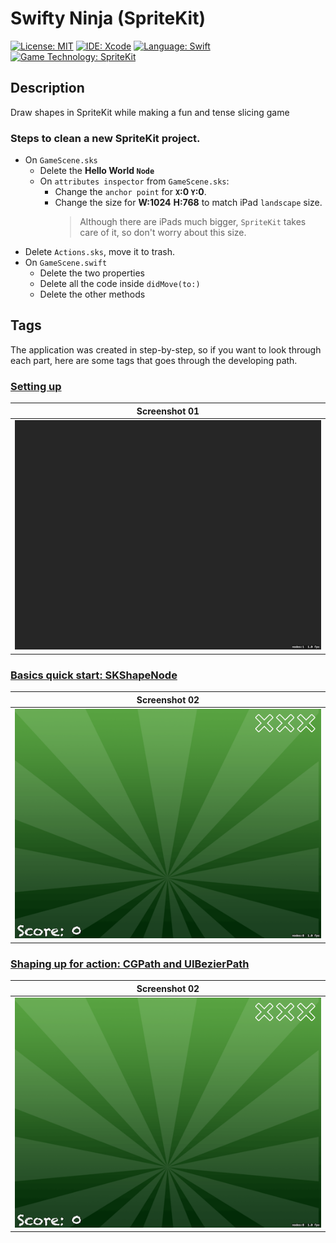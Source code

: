 # Swifty Ninja (SpriteKit)
[![License: MIT](https://img.shields.io/badge/License-MIT-yellow.svg)](https://opensource.org/licenses/MIT)
[![IDE: Xcode](https://img.shields.io/badge/IDE-Xcode%2011-blue.svg)](https://developer.apple.com/xcode/)
[![Language: Swift](https://img.shields.io/badge/Language-Swift-red.svg)](https://swift.org/blog/)
[![Game Technology: SpriteKit](https://img.shields.io/badge/Game%20Technology-SpriteKit-purple)](https://developer.apple.com/spritekit/)

## Description
Draw shapes in SpriteKit while making a fun and tense slicing game

### Steps to clean a new SpriteKit project.
* On `GameScene.sks`
  * Delete the **Hello World `Node`**
  * On `attributes inspector` from `GameScene.sks`:
    * Change the `anchor point` for **`X`:0 `Y`:0**.
    * Change the size for **W:1024** **H:768** to match iPad `landscape` size.
        > Although there are iPads much bigger, `SpriteKit` takes care of it, so don't worry about this size.
* Delete `Actions.sks`, move it to trash.
* On `GameScene.swift`
  * Delete the two properties
  * Delete all the code inside `didMove(to:)`
  * Delete the other methods

## Tags
The application was created in step-by-step, so if you want to look through each part, here are some tags that goes through the developing path.

### [Setting up](https://github.com/fdorado985/SwiftyNinja/tree/setting-up)
| Screenshot 01 |
| ------------- |
| ![screenshot01](.screenshots/screenshot01.png) |

### [Basics quick start: SKShapeNode](https://github.com/fdorado985/SwiftyNinja/tree/basics-quick-start-skshapenode)
| Screenshot 02 |
| ------------- |
| ![screenshot02](.screenshots/screenshot02.png) |

### [Shaping up for action: CGPath and UIBezierPath](https://github.com/fdorado985/SwiftyNinja/tree/shaping-up-for-action-cgpath-and-uibezierpath)
| Screenshot 02 |
| ------------- |
| ![screenshot02](.screenshots/screenshot02.png) |